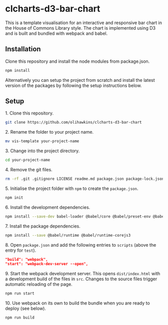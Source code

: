 # clcharts-d3-bar-chart

This is a template visualisation for an interactive and responsive bar chart in the House of Commons Library style. The chart is implemented using D3 and is built and bundled with webpack and babel.

## Installation

Clone this repository and install the node modules from package.json.

```bash
npm install
```

Alternatively you can setup the project from scratch and install the latest version of the packages by following the setup instructions below.

## Setup

1\. Clone this repository.

```sh
git clone https://github.com/olihawkins/clcharts-d3-bar-chart
```

2\. Rename the folder to your project name.

```sh
mv vis-template your-project-name
```

3\. Change into the project directory.

```sh
cd your-project-name
```

4\. Remove the git files.

```sh
rm -rf .git .gitignore LICENSE readme.md package.json package-lock.json
```

5\. Initialise the project folder with `npm` to create the `package.json`.

```sh
npm init
```

6\. Install the development dependencies.

```sh
npm install --save-dev babel-loader @babel/core @babel/preset-env @babel/plugin-transform-runtime webpack webpack-cli webpack-dev-server style-loader css-loader eslint whatwg-fetch d3
```

7\. Install the package dependencies.

```sh
npm install --save @babel/runtime @babel/runtime-corejs3
```

8\. Open `package.json` and add the following entries to `scripts` (above the entry for `test`).

```json
"build": "webpack",
"start": "webpack-dev-server --open",
```

9\. Start the webpack development server. This opens `dist/index.html` with a development build of the files in `src`. Changes to the source files trigger automatic reloading of the page.

```sh
npm run start
```

10\. Use webpack on its own to build the bundle when you are ready to deploy (see below).

```sh
npm run build
```

